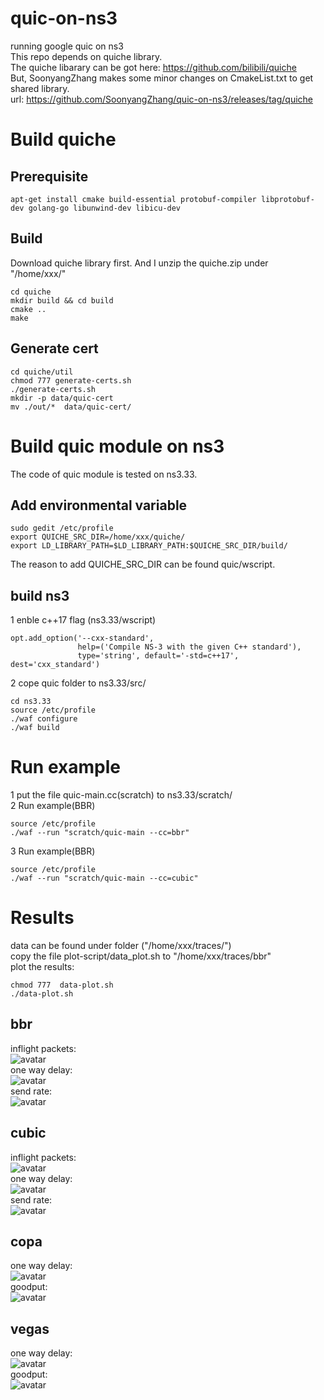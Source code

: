 # quic-on-ns3
running google quic on ns3  
This repo depends on quiche library.   
The quiche libarary can be got here: https://github.com/bilibili/quiche  
But, SoonyangZhang makes some minor changes on CmakeList.txt to get shared library.  
url: https://github.com/SoonyangZhang/quic-on-ns3/releases/tag/quiche
  
# Build quiche   
## Prerequisite  
```
apt-get install cmake build-essential protobuf-compiler libprotobuf-dev golang-go libunwind-dev libicu-dev  
```
## Build  
Download quiche library first. And I unzip the quiche.zip under "/home/xxx/"  
```
cd quiche  
mkdir build && cd build  
cmake ..  
make  
```
## Generate cert  
```
cd quiche/util  
chmod 777 generate-certs.sh  
./generate-certs.sh   
mkdir -p data/quic-cert  
mv ./out/*  data/quic-cert/  
```
# Build quic module on ns3  
The code of quic module is tested on ns3.33.  
## Add environmental variable
```
sudo gedit /etc/profile  
export QUICHE_SRC_DIR=/home/xxx/quiche/  
export LD_LIBRARY_PATH=$LD_LIBRARY_PATH:$QUICHE_SRC_DIR/build/  
```
The reason to add QUICHE_SRC_DIR can be found quic/wscript.  
## build ns3  
1 enble c++17 flag (ns3.33/wscript)
```
opt.add_option('--cxx-standard',  
               help=('Compile NS-3 with the given C++ standard'),  
               type='string', default='-std=c++17', dest='cxx_standard')  
```
2 cope quic folder to ns3.33/src/  
```
cd ns3.33  
source /etc/profile  
./waf configure  
./waf build  
```
# Run example 
1 put the file quic-main.cc(scratch) to ns3.33/scratch/  
2 Run example(BBR)  
```
source /etc/profile  
./waf --run "scratch/quic-main --cc=bbr"  
```
3 Run example(BBR)  
```
source /etc/profile  
./waf --run "scratch/quic-main --cc=cubic"  
```
# Results  
data can be found under folder ("/home/xxx/traces/")  
copy the file plot-script/data_plot.sh to "/home/xxx/traces/bbr"  
plot the results:  
```
chmod 777  data-plot.sh  
./data-plot.sh  
```
## bbr  
inflight packets:  
![avatar](https://github.com/SoonyangZhang/quic-on-ns3/blob/main/results/1-bbr-inflight.png)  
one way delay:  
![avatar](https://github.com/SoonyangZhang/quic-on-ns3/blob/main/results/1-bbr-owd.png)  
send rate:  
![avatar](https://github.com/SoonyangZhang/quic-on-ns3/blob/main/results/1-bbr-send-rate.png)  
## cubic  
inflight packets:  
![avatar](https://github.com/SoonyangZhang/quic-on-ns3/blob/main/results/1-cubic-inflight.png)  
one way delay:  
![avatar](https://github.com/SoonyangZhang/quic-on-ns3/blob/main/results/1-cubic-owd.png)  
send rate:  
![avatar](https://github.com/SoonyangZhang/quic-on-ns3/blob/main/results/1-cubic-send-rate.png)  
## copa
one way delay:  
![avatar](https://github.com/SoonyangZhang/quic-on-ns3/blob/main/results/1-copa-owd.png)  
goodput:  
![avatar](https://github.com/SoonyangZhang/quic-on-ns3/blob/main/results/1-copa-goodput.png)  
## vegas
one way delay:  
![avatar](https://github.com/SoonyangZhang/quic-on-ns3/blob/main/results/1-vegas-owd.png)  
goodput:  
![avatar](https://github.com/SoonyangZhang/quic-on-ns3/blob/main/results/1-vegas-goodput.png)  
